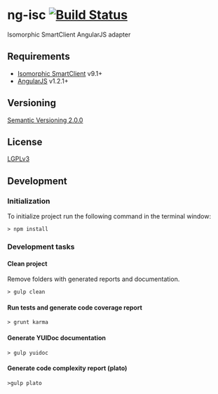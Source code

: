 # ng-isc [![Build Status](https://travis-ci.org/praxigento/ng-isc.svg?branch=master)](https://travis-ci.org/praxigento/ng-isc)

Isomorphic SmartClient AngularJS adapter

## Requirements

- [Isomorphic SmartClient](http://www.smartclient.com/product/smartclient.jsp) v9.1+
- [AngularJS](http://www.angularjs.org) v1.2.1+

## Versioning

[Semantic Versioning 2.0.0](http://semver.org)

## License

[LGPLv3](https://www.gnu.org/licenses/lgpl-3.0.txt)

## Development

### Initialization
To initialize project run the following command in the terminal window:

    > npm install

### Development tasks

#### Clean project

Remove folders with generated reports and documentation.

    > gulp clean

#### Run tests and generate code coverage report
    > grunt karma

#### Generate YUIDoc documentation
    > gulp yuidoc

#### Generate code complexity report (plato)
    >gulp plato
